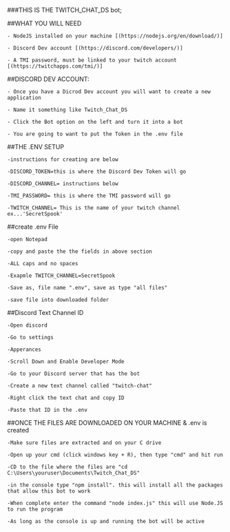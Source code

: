 ###THIS IS THE TWITCH_CHAT_DS bot;

##WHAT YOU WILL NEED

    - NodeJS installed on your machine [(https://nodejs.org/en/download/)]

    - Discord Dev account [(https://discord.com/developers/)]

    - A TMI password, must be linked to your twitch account [(https://twitchapps.com/tmi/)]

##DISCORD DEV ACCOUNT:


    - Once you have a Dicrod Dev account you will want to create a new application 

    - Name it something like Twitch_Chat_DS

    - Click the Bot option on the left and turn it into a bot

    - You are going to want to put the Token in the .env file

##THE .ENV SETUP 
    
    -instructions for creating are below

    -DISCORD_TOKEN=this is where the Discord Dev Token will go
    
    -DISCORD_CHANNEL= instructions below
    
    -TMI_PASSWORD= this is where the TMI password will go
    
    -TWITCH_CHANNEL= This is the name of your twitch channel ex...'SecretSpook'


##create .env File

    -open Notepad 

    -copy and paste the the fields in above section

    -ALL caps and no spaces

    -Exapmle TWITCH_CHANNEL=SecretSpook

    -Save as, file name ".env", save as type "all files"

    -save file into downloaded folder


##Discord Text Channel ID
    
    -Open discord

    -Go to settings

    -Apperances

    -Scroll Down and Enable Developer Mode 

    -Go to your Discord server that has the bot

    -Create a new text channel called "twitch-chat"

    -Right click the text chat and copy ID

    -Paste that ID in the .env 

##ONCE THE FILES ARE DOWNLOADED ON YOUR MACHINE & .env is created 

    -Make sure files are extracted and on your C drive

    -Open up your cmd (click windows key + R), then type "cmd" and hit run

    -CD to the file where the files are "cd C:\Users\youruser\Documents\Twitch_Chat_DS"

    -in the console type "npm install". this will install all the packages that allow this bot to work

    -When complete enter the command "node index.js" this will use Node.JS to run the program

    -As long as the console is up and running the bot will be active